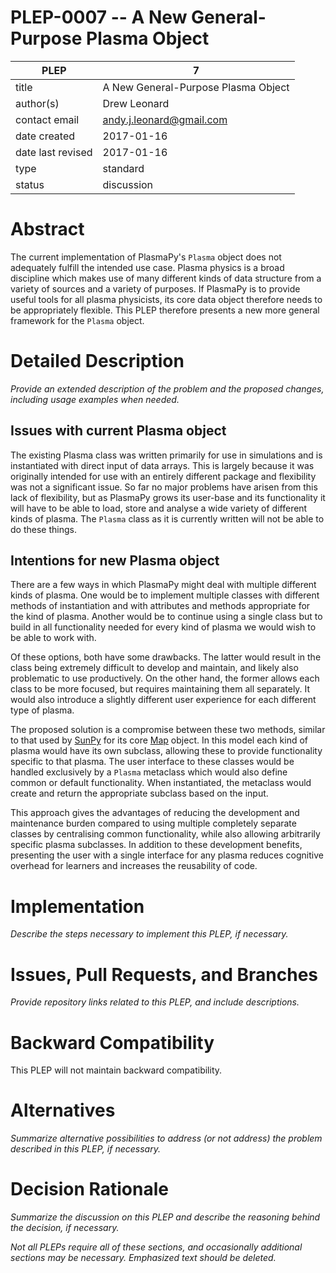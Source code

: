 # PLEP-0007 -- A New General-Purpose Plasma Object

| PLEP              | 7                                   |
|-------------------|-------------------------------------|
| title             | A New General-Purpose Plasma Object |
| author(s)         | Drew Leonard                        |
| contact email     | andy.j.leonard@gmail.com            |
| date created      | 2017-01-16                          |
| date last revised | 2017-01-16                          |
| type              | standard                            |
| status            | discussion                          |

# Abstract

The current implementation of PlasmaPy's `Plasma` object does not adequately fulfill the intended use case.
Plasma physics is a broad discipline which makes use of many different kinds of data structure from a variety of sources and a variety of purposes.
If PlasmaPy is to provide useful tools for all plasma physicists, its core data object therefore needs to be appropriately flexible.
This PLEP therefore presents a new more general framework for the `Plasma` object.

# Detailed Description

*Provide an extended description of the problem and the proposed
changes, including usage examples when needed.*

## Issues with current Plasma object

The existing Plasma class was written primarily for use in simulations and is instantiated with direct input of data arrays.
This is largely because it was originally intended for use with an entirely different package and flexibility was not a significant issue.
So far no major problems have arisen from this lack of flexibility, but as PlasmaPy grows its user-base and its functionality it will have to be able to load, store and analyse a wide variety of different kinds of plasma.
The `Plasma` class as it is currently written will not be able to do these things.

## Intentions for new Plasma object

There are a few ways in which PlasmaPy might deal with multiple different kinds of plasma.
One would be to implement multiple classes with different methods of instantiation and with attributes and methods appropriate for the kind of plasma.
Another would be to continue using a single class but to build in all functionality needed for every kind of plasma we would wish to be able to work with.

Of these options, both have some drawbacks.
The latter would result in the class being extremely difficult to develop and maintain, and likely also problematic to use productively.
On the other hand, the former allows each class to be more focused, but requires maintaining them all separately.
It would also introduce a slightly different user experience for each different type of plasma.

The proposed solution is a compromise between these two methods, similar to that used by [SunPy](sunpy.org) for its core [Map](http://docs.sunpy.org/en/stable/code_ref/map.html) object.
In this model each kind of plasma would have its own subclass, allowing these to provide functionality specific to that plasma.
The user interface to these classes would be handled exclusively by a `Plasma` metaclass which would also define common or default functionality.
When instantiated, the metaclass would create and return the appropriate subclass based on the input.

This approach gives the advantages of reducing the development and maintenance burden compared to using multiple completely separate classes by centralising common functionality, while also allowing arbitrarily specific plasma subclasses.
In addition to these development benefits, presenting the user with a single interface for any plasma reduces cognitive overhead for learners and increases the reusability of code.

# Implementation

*Describe the steps necessary to implement this PLEP, if necessary.*

# Issues, Pull Requests, and Branches

*Provide repository links related to this PLEP, and include
descriptions.*

# Backward Compatibility

This PLEP will not maintain backward compatibility.

# Alternatives

*Summarize alternative possibilities to address (or not address) the
problem described in this PLEP, if necessary.*

# Decision Rationale

*Summarize the discussion on this PLEP and describe the reasoning
behind the decision, if necessary.*

*Not all PLEPs require all of these sections, and occasionally
additional sections may be necessary.  Emphasized text should be
deleted.*
